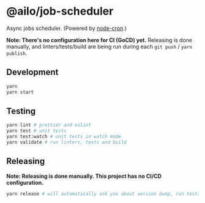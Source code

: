 # @ailo/job-scheduler

Async jobs scheduler. (Powered by [node-cron](https://www.npmjs.com/package/node-cron).)

**Note: There's no configuration here for CI (GoCD) yet.** Releasing is done manually, and linters/tests/build are being run during each `git push` / `yarn publish`.

## Development

```sh
yarn
yarn start
```

## Testing

```sh
yarn lint # prettier and eslint
yarn test # unit tests
yarn test:watch # unit tests in watch mode
yarn validate # run linters, tests and build
```

## Releasing

**Note: Releasing is done manually. This project has no CI/CD configuration.**

```sh
yarn release # will automatically ask you about version bump, run tests and build, and push new version to git & npm
```
